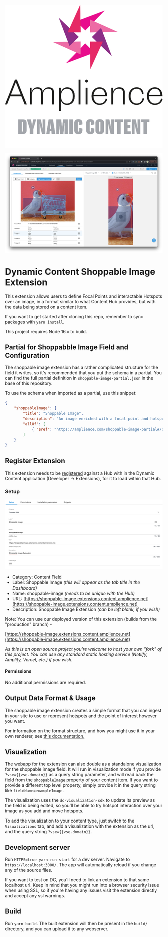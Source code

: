 [![Amplience Dynamic Content](media/header.png)](https://amplience.com/dynamic-content)

![Dynamic Content Shoppable Image Extension](media/screenshot.png)

# Dynamic Content Shoppable Image Extension

This extension allows users to define Focal Points and interactable Hotspots over an image, in a format similar to what Content Hub provides, but with the data being stored on a content item.

If you want to get started after cloning this repo, remember to sync packages with `yarn install`.

This project requires Node 16.x to build.

## Partial for Shoppabble Image Field and Configuration

The shoppable image extension has a rather complicated structure for the field it writes, so it's recommended that you put the schema in a partial. You can find the full partial definition in `shoppable-image-partial.json` in the base of this repository.

To use the schema when imported as a partial, use this snippet:

```json
{
    "shoppableImage": {
        "title": "Shoppable Image",
        "description": "An image enriched with a focal point and hotspots.",
        "allOf": [
            { "$ref": "https://amplience.com/shoppable-image-partial#/definitions/shoppableImage" }
        ]
    }
}
```

## Register Extension

This extension needs to be [registered](https://amplience.com/docs/development/registeringextensions.html) against a Hub with in the Dynamic Content application (Developer -> Extensions), for it to load within that Hub.

### Setup

![Setup](media/setup.png)

* Category: Content Field
* Label: Shoppable Image _(this will appear as the tab title in the Dashboard)_
* Name: shoppable-image _(needs to be unique with the Hub)_
* URL: [https://shoppable-image.extensions.content.amplience.net](https://shoppable-image.extensions.content.amplience.net)
* Description: Shoppable Image Extension _(can be left blank, if you wish)_

Note:
You can use our deployed version of this extension (builds from the "production" branch) -

[https://shoppable-image.extensions.content.amplience.net](https://shoppable-image.extensions.content.amplience.net)

_As this is an open source project you're welcome to host your own "fork" of this project. You can use any standard static hosting service (Netlify, Amplify, Vercel, etc.) if you wish._

#### Permissions

No additional permissions are required.

## Output Data Format & Usage

The shoppable image extension creates a simple format that you can ingest in your site to use or represent hotspots and the point of interest however you want.

For information on the format structure, and how you might use it in your own renderer, see [this documentation.](docs/FORMAT-USAGE.md)

## Visualization

The webapp for the extension can also double as a standalone visualization for the shoppable image field. It will run in visualization mode if you provide `?vse={{vse.domain}}` as a query string parameter, and will read back the field from the `shoppableImage` property of your content item. If you want to provide a different top level property, simply provide it in the query string like `fieldName=exampleImage`.

The visualization uses the `dc-visualization-sdk` to update its preview as the field is being edited, so you'll be able to try hotspot interaction over your image as you add and move hotspots.

To add the visualization to your content type, just switch to the `Visualizations` tab, and add a visualization with the extension as the url, and the query string `?vse={{vse.domain}}`.

## Development server

Run `HTTPS=true yarn run start` for a dev server. Navigate to `https://localhost:3000/`. The app will automatically reload if you change any of the source files.

If you want to test on DC, you'll need to link an extension to that same localhost url. Keep in mind that you might run into a browser security issue when using SSL, so if you're having any issues visit the extension directly and accept any ssl warnings.

## Build

Run `yarn build`. The built extension will then be present in the `build/` directory, and you can upload it to any webserver.